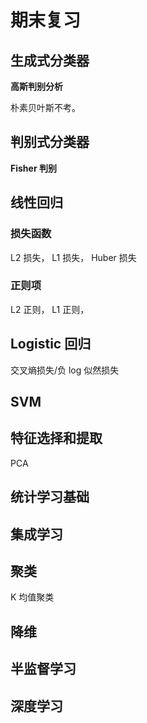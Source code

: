 

# 期末复习


## 生成式分类器
**高斯判别分析**

朴素贝叶斯不考。

## 判别式分类器
**Fisher 判别**

## 线性回归
### 损失函数
L2 损失， L1 损失， Huber 损失
### 正则项
L2 正则， L1 正则， 
## Logistic 回归
交叉熵损失/负 log 似然损失

## SVM

## 特征选择和提取
PCA

## 统计学习基础

## 集成学习

## 聚类
K 均值聚类

## 降维


## 半监督学习

## 深度学习
